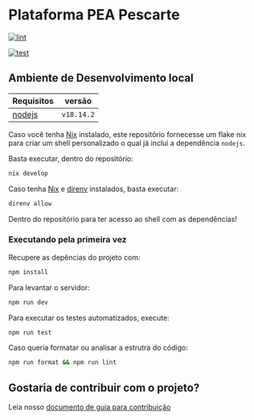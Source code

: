 # Plataforma PEA Pescarte

[![lint](https://github.com/peapescarte/plataforma/actions/workflows/lint.yml/badge.svg)](https://github.com/peapescarte/plataforma/actions/workflows/lint.yml)

[![test](https://github.com/peapescarte/plataforma/actions/workflows/test.yml/badge.svg)](https://github.com/peapescarte/plataforma/actions/workflows/test.yml)

## Ambiente de Desenvolvimento local

| Requisitos                      | versão     |
| ------------------------------- | ---------- |
| [nodejs](https://nodejs.org/en) | `v18.14.2` |

Caso você tenha [Nix](https://nixos.org/) instalado, este repositório fornecesse um flake nix para criar um shell personalizado o qual já inclui a dependência `nodejs`.

Basta executar, dentro do repositório:

```sh dark
nix develop
```

Caso tenha [Nix](https://nixos.org/) e [direnv](https://direnv.net/) instalados, basta executar:

```sh dark
direnv allow
```

Dentro do repositório para ter acesso ao shell com as dependências!

### Executando pela primeira vez

Recupere as depências do projeto com:

```sh dark
npm install
```

Para levantar o servidor:

```sh dark
npm run dev
```

Para executar os testes automatizados, execute:

```sh dark
npm run test
```

Caso queria formatar ou analisar a estrutra do código:

```sh dark
npm run format && npm run lint
```

## Gostaria de contribuir com o projeto?

Leia nosso [documento de guia para contribuição](./CONTRIBUTING.md)
